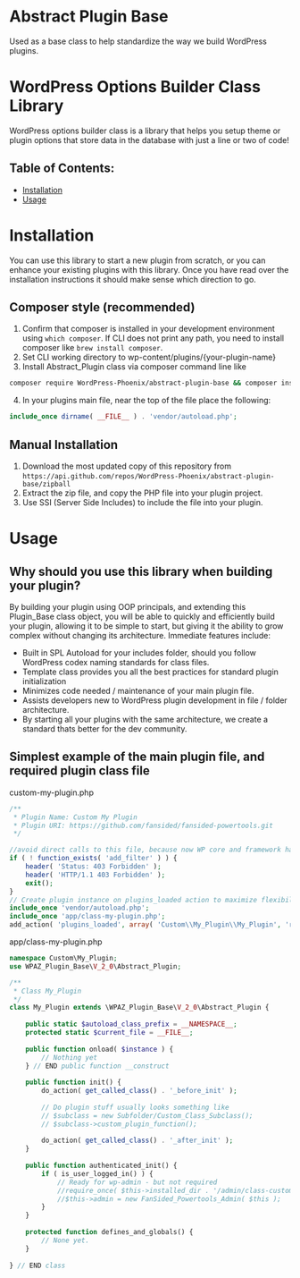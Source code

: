 # Abstract Plugin Base
Used as a base class to help standardize the way we build WordPress plugins.

# WordPress Options Builder Class Library

WordPress options builder class is a library that helps you setup theme or plugin options that store data in the database with just a line or two of code!

## Table of Contents:
- [Installation](#installation)
- [Usage](#usage)

# Installation

You can use this library to start a new plugin from scratch, or you can enhance your existing plugins with this library. Once you have read over the installation instructions it should make sense which direction to go.

## Composer style (recommended)
1. Confirm that composer is installed in your development environment using `which composer`. If CLI does not print any path, you need to install composer like `brew install composer`.
2. Set CLI working directory to wp-content/plugins/{your-plugin-name}
3. Install Abstract_Plugin class via composer command line like
```bash
composer require WordPress-Phoenix/abstract-plugin-base && composer install
```
4. In your plugins main file, near the top of the file place the following:
```php
include_once dirname( __FILE__ ) . 'vendor/autoload.php';
```

## Manual Installation
1. Download the most updated copy of this repository from `https://api.github.com/repos/WordPress-Phoenix/abstract-plugin-base/zipball`
2. Extract the zip file, and copy the PHP file into your plugin project.
3. Use SSI (Server Side Includes) to include the file into your plugin.

# Usage

## Why should you use this library when building your plugin?
By building your plugin using OOP principals, and extending this Plugin_Base class object, you will be able to quickly and efficiently build
your plugin, allowing it to be simple to start, but giving it the ability to grow complex without changing its architecture. Immediate 
features include:
- Built in SPL Autoload for your includes folder, should you follow WordPress codex naming standards for class files.
- Template class provides you all the best practices for standard plugin initialization
- Minimizes code needed / maintenance of your main plugin file.
- Assists developers new to WordPress plugin development in file / folder architecture.
- By starting all your plugins with the same architecture, we create a standard thats better for the dev community.

## Simplest example of the main plugin file, and required plugin class file

custom-my-plugin.php
```php
/**
 * Plugin Name: Custom My Plugin
 * Plugin URI: https://github.com/fansided/fansided-powertools.git
 */

//avoid direct calls to this file, because now WP core and framework has been used
if ( ! function_exists( 'add_filter' ) ) {
	header( 'Status: 403 Forbidden' );
	header( 'HTTP/1.1 403 Forbidden' );
	exit();
}
// Create plugin instance on plugins_loaded action to maximize flexibility of wp hooks and filters system.
include_once 'vendor/autoload.php';
include_once 'app/class-my-plugin.php';
add_action( 'plugins_loaded', array( 'Custom\\My_Plugin\\My_Plugin', 'run' ) );

```

app/class-my-plugin.php
```php
namespace Custom\My_Plugin;
use WPAZ_Plugin_Base\V_2_0\Abstract_Plugin;

/**
 * Class My_Plugin
 */
class My_Plugin extends \WPAZ_Plugin_Base\V_2_0\Abstract_Plugin {
    
    public static $autoload_class_prefix = __NAMESPACE__;
    protected static $current_file = __FILE__;
    
    public function onload( $instance ) {
        // Nothing yet
    } // END public function __construct
    
    public function init() {
        do_action( get_called_class() . '_before_init' );
        
        // Do plugin stuff usually looks something like
        // $subclass = new Subfolder/Custom_Class_Subclass();
        // $subclass->custom_plugin_function();
        
        do_action( get_called_class() . '_after_init' );
    }
    
    public function authenticated_init() {
        if ( is_user_logged_in() ) {
            // Ready for wp-admin - but not required 
            //require_once( $this->installed_dir . '/admin/class-custom-plugin-admin.php' );
            //$this->admin = new FanSided_Powertools_Admin( $this );
        }
    }
    
    protected function defines_and_globals() {
        // None yet.
    }
    
} // END class

```

